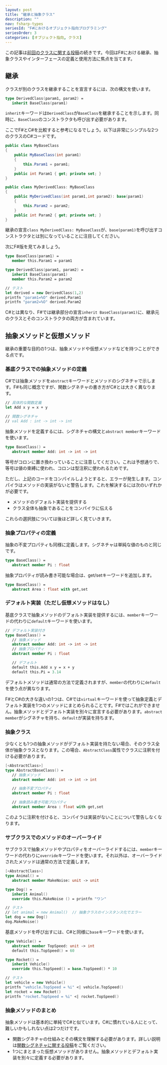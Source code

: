 ```yaml
---
layout: post
title: "継承と抽象クラス"
description: ""
nav: fsharp-types
seriesId: "F#におけるオブジェクト指向プログラミング"
seriesOrder: 3
categories: [オブジェクト指向, クラス]
---
```


この記事は[前回のクラスに関する投稿](../posts/classes.md)の続きです。今回はF#における継承、抽象クラスやインターフェースの定義と使用方法に焦点を当てます。

## 継承

クラスが別のクラスを継承することを宣言するには、次の構文を使います。

```fsharp
type DerivedClass(param1, param2) =
   inherit BaseClass(param1)
```

`inherit`キーワードは`DerivedClass`が`BaseClass`を継承することを示します。同時に、`BaseClass`のコンストラクタも呼び出す必要があります。

ここでF#とC#を比較すると参考になるでしょう。以下は非常にシンプルな2つのクラスのC#コードです。

```csharp
public class MyBaseClass
{
    public MyBaseClass(int param1)
    {
        this.Param1 = param1;
    }
    public int Param1 { get; private set; }
}

public class MyDerivedClass: MyBaseClass
{
    public MyDerivedClass(int param1,int param2): base(param1)
    {
        this.Param2 = param2;
    }
    public int Param2 { get; private set; }
}
```

継承の宣言`class MyDerivedClass: MyBaseClass`が、`base(param1)`を呼び出すコンストラクタとは別になっていることに注目してください。

次にF#版を見てみましょう。

```fsharp
type BaseClass(param1) =
   member this.Param1 = param1

type DerivedClass(param1, param2) =
   inherit BaseClass(param1)
   member this.Param2 = param2

// テスト
let derived = new DerivedClass(1,2)
printfn "param1=%O" derived.Param1
printfn "param2=%O" derived.Param2
```

C#とは異なり、F#では継承部分の宣言`inherit BaseClass(param1)`に、継承元のクラスとそのコンストラクタの両方が含まれています。

## 抽象メソッドと仮想メソッド

継承の重要な目的の1つは、抽象メソッドや仮想メソッドなどを持つことができる点です。

### 基底クラスでの抽象メソッドの定義

C#では抽象メソッドを`abstract`キーワードとメソッドのシグネチャで示します。F#も同じ概念ですが、関数シグネチャの書き方がC#とは大きく異なります。

```fsharp
// 具体的な関数定義
let Add x y = x + y

// 関数シグネチャ
// val Add : int -> int -> int
```

抽象メソッドを定義するには、シグネチャの構文と`abstract member`キーワードを使います。

```fsharp
type BaseClass() =
   abstract member Add: int -> int -> int
```

等号がコロンに置き換わっていることに注意してください。これは予想通りで、等号は値の束縛に使われ、コロンは型注釈に使われるためです。

ただし、上記のコードをコンパイルしようとすると、エラーが発生します。コンパイラはメソッドの実装がないと警告します。これを解決するには次のいずれかが必要です。

* メソッドのデフォルト実装を提供する
* クラス全体も抽象であることをコンパイラに伝える

これらの選択肢については後ほど詳しく見ていきます。

### 抽象プロパティの定義

抽象の不変プロパティも同様に定義します。シグネチャは単純な値のものと同じです。

```fsharp
type BaseClass() =
   abstract member Pi : float
```

抽象プロパティが読み書き可能な場合は、get/setキーワードを追加します。

```fsharp
type BaseClass() =
   abstract Area : float with get,set
```

### デフォルト実装（ただし仮想メソッドはなし）

基底クラスで抽象メソッドのデフォルト実装を提供するには、`member`キーワードの代わりに`default`キーワードを使います。

```fsharp
// デフォルト実装付き
type BaseClass() =
   // 抽象メソッド
   abstract member Add: int -> int -> int
   // 抽象プロパティ
   abstract member Pi : float 

   // デフォルト
   default this.Add x y = x + y
   default this.Pi = 3.14
```

デフォルトメソッドは通常の方法で定義されますが、`member`の代わりに`default`を使う点が異なります。

F#とC#の大きな違いの1つは、C#では`virtual`キーワードを使って抽象定義とデフォルト実装を1つのメソッドにまとめられることです。F#ではこれができません。抽象メソッドとデフォルト実装を別々に宣言する必要があります。`abstract member`がシグネチャを持ち、`default`が実装を持ちます。

### 抽象クラス

少なくとも1つの抽象メソッドがデフォルト実装を持たない場合、そのクラス全体が抽象クラスとなります。この場合、`AbstractClass`属性でクラスに注釈を付ける必要があります。

```fsharp
[<AbstractClass>]
type AbstractBaseClass() =
   // 抽象メソッド
   abstract member Add: int -> int -> int

   // 抽象不変プロパティ
   abstract member Pi : float 

   // 抽象読み書き可能プロパティ
   abstract member Area : float with get,set
```

このように注釈を付けると、コンパイラは実装がないことについて警告しなくなります。

### サブクラスでのメソッドのオーバーライド

サブクラスで抽象メソッドやプロパティをオーバーライドするには、`member`キーワードの代わりに`override`キーワードを使います。それ以外は、オーバーライドされたメソッドは通常の方法で定義します。

```fsharp
[<AbstractClass>]
type Animal() =
   abstract member MakeNoise: unit -> unit 

type Dog() =
   inherit Animal() 
   override this.MakeNoise () = printfn "ワン"

// テスト
// let animal = new Animal()  // 抽象クラスのインスタンス化でエラー
let dog = new Dog()
dog.MakeNoise()
```

基底メソッドを呼び出すには、C#と同様に`base`キーワードを使います。

```fsharp
type Vehicle() =
   abstract member TopSpeed: unit -> int
   default this.TopSpeed() = 60

type Rocket() =
   inherit Vehicle() 
   override this.TopSpeed() = base.TopSpeed() * 10

// テスト
let vehicle = new Vehicle()
printfn "vehicle.TopSpeed = %i" <| vehicle.TopSpeed()
let rocket = new Rocket()
printfn "rocket.TopSpeed = %i" <| rocket.TopSpeed()
```

### 抽象メソッドのまとめ

抽象メソッドは基本的に単純でC#と似ています。C#に慣れている人にとって、難しいかもしれない点は2つだけです。

* 関数シグネチャの仕組みとその構文を理解する必要があります。詳しい説明は[関数シグネチャに関する投稿](../posts/function-signatures.md)をご覧ください。
* 1つにまとまった仮想メソッドがありません。抽象メソッドとデフォルト実装を別々に定義する必要があります。

